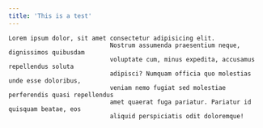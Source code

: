 ```yaml
---
title: 'This is a test'
---
```


    Lorem ipsum dolor, sit amet consectetur adipisicing elit.
    							Nostrum assumenda praesentium neque, dignissimos quibusdam
    							voluptate cum, minus expedita, accusamus repellendus soluta
    							adipisci? Numquam officia quo molestias unde esse doloribus,
    							veniam nemo fugiat sed molestiae perferendis quasi repellendus
    							amet quaerat fuga pariatur. Pariatur id quisquam beatae, eos
    							aliquid perspiciatis odit doloremque!
